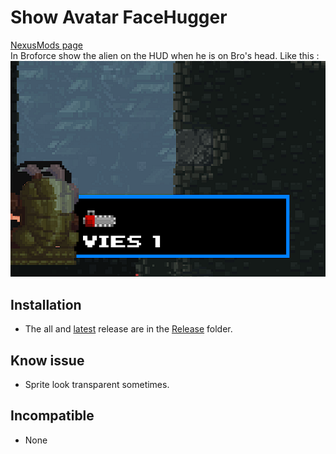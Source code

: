# Show Avatar FaceHugger

[NexusMods page](https://www.nexusmods.com/broforce/mods/4)  
In Broforce show the alien on the HUD when he is on Bro's head.
Like this :
![showcase](.img/showcase.png?raw=true)

## Installation

* The all and [latest](./Release/AvatarFaceHuggerMod.zip) release are in the [Release](./Release/) folder.

## Know issue

* Sprite look transparent sometimes.

## Incompatible

* None
